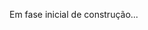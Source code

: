 Em fase inicial de construção...

<!-- todo/ reescrever a readme

//// rascunho ////

User History
///------ a passar a limpo

Backlog:

#Criar o projeto inicial [x]
#Vincular ao repositório e criar branch de desenvolvimento[x]
#Instalar e configurar:
#Helmet[x]
#Eslint[x]
#Prettierrc[x]
#TypeScript[x]
#Jest/TestingLibrary[x]
#Docker/Compose[ ]
#Estruturar a arquitetura de pastas[x]
#Configurar a VPS[x]
#Criar(vazio) os componentes de Home[x] / Cardápio[] / Contato[] ----- etc === a preencher[ ]
#Criar rotas (router)[x]
#Criar componente Helmet[x]

-
-
-
-
-
-

////////////////////////////////////////

Backend -->
